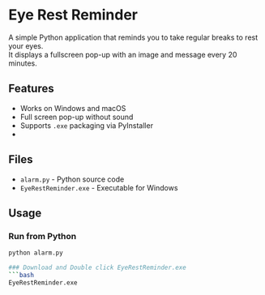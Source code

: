 # Eye Rest Reminder

A simple Python application that reminds you to take regular breaks to rest your eyes.  
It displays a fullscreen pop-up with an image and message every 20 minutes.

## Features
- Works on Windows and macOS
- Full screen pop-up without sound
- Supports `.exe` packaging via PyInstaller
- 

## Files
- `alarm.py` - Python source code
- `EyeRestReminder.exe` - Executable for Windows

## Usage
### Run from Python
```bash
python alarm.py

### Download and Double click EyeRestReminder.exe
```bash
EyeRestReminder.exe
